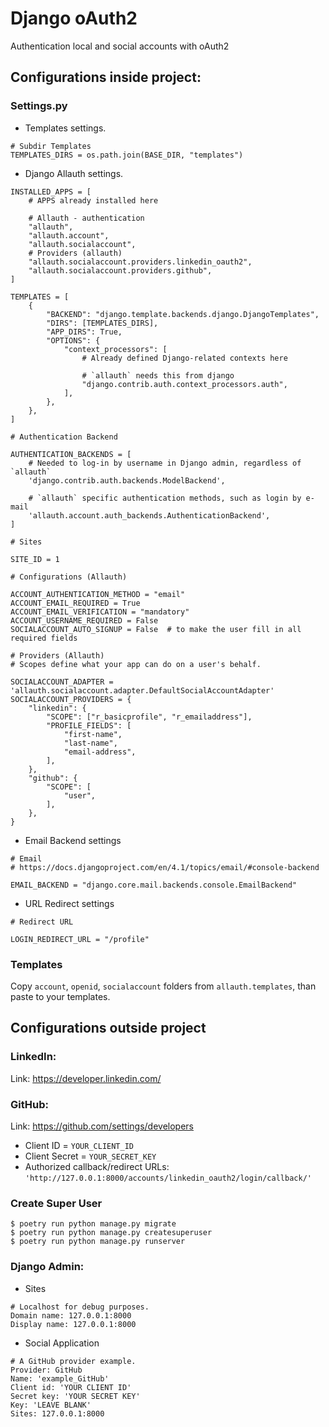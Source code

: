 # Django oAuth2

Authentication local and social accounts with oAuth2

## Configurations inside project:

### Settings.py

* Templates settings.

```shell
# Subdir Templates
TEMPLATES_DIRS = os.path.join(BASE_DIR, "templates")
```

* Django Allauth settings.

```pycon
INSTALLED_APPS = [
    # APPS already installed here
    
    # Allauth - authentication
    "allauth",
    "allauth.account",
    "allauth.socialaccount",
    # Providers (allauth)
    "allauth.socialaccount.providers.linkedin_oauth2",
    "allauth.socialaccount.providers.github",
]
```

```shell
TEMPLATES = [
    {
        "BACKEND": "django.template.backends.django.DjangoTemplates",
        "DIRS": [TEMPLATES_DIRS],
        "APP_DIRS": True,
        "OPTIONS": {
            "context_processors": [
                # Already defined Django-related contexts here

                # `allauth` needs this from django
                "django.contrib.auth.context_processors.auth",
            ],
        },
    },
]
```

```pycon
# Authentication Backend

AUTHENTICATION_BACKENDS = [
    # Needed to log-in by username in Django admin, regardless of `allauth`
    'django.contrib.auth.backends.ModelBackend',

    # `allauth` specific authentication methods, such as login by e-mail
    'allauth.account.auth_backends.AuthenticationBackend',
]
```

```pycon
# Sites

SITE_ID = 1
```

```pycon
# Configurations (Allauth)

ACCOUNT_AUTHENTICATION_METHOD = "email"
ACCOUNT_EMAIL_REQUIRED = True
ACCOUNT_EMAIL_VERIFICATION = "mandatory"
ACCOUNT_USERNAME_REQUIRED = False
SOCIALACCOUNT_AUTO_SIGNUP = False  # to make the user fill in all required fields
```

```pycon
# Providers (Allauth)
# Scopes define what your app can do on a user's behalf.

SOCIALACCOUNT_ADAPTER = 'allauth.socialaccount.adapter.DefaultSocialAccountAdapter'
SOCIALACCOUNT_PROVIDERS = {
    "linkedin": {
        "SCOPE": ["r_basicprofile", "r_emailaddress"],
        "PROFILE_FIELDS": [
            "first-name",
            "last-name",
            "email-address",
        ],
    },
    "github": {
        "SCOPE": [
            "user",
        ],
    },
}
```

* Email Backend settings

```pycon
# Email
# https://docs.djangoproject.com/en/4.1/topics/email/#console-backend

EMAIL_BACKEND = "django.core.mail.backends.console.EmailBackend"
```

* URL Redirect settings

````shell
# Redirect URL

LOGIN_REDIRECT_URL = "/profile"
````

### Templates

Copy ``account``, ``openid``, ``socialaccount`` folders from ``allauth.templates``, than paste to your templates.

## Configurations outside project

### LinkedIn:

Link: https://developer.linkedin.com/

### GitHub:

Link: https://github.com/settings/developers

* Client ID = ``YOUR_CLIENT_ID``
* Client Secret = ``YOUR_SECRET_KEY``
* Authorized callback/redirect URLs: ``'http://127.0.0.1:8000/accounts/linkedin_oauth2/login/callback/'``

### Create Super User

````shell
$ poetry run python manage.py migrate
$ poetry run python manage.py createsuperuser
$ poetry run python manage.py runserver 
````

### Django Admin:

* Sites

```pycon
# Localhost for debug purposes.
Domain name: 127.0.0.1:8000
Display name: 127.0.0.1:8000
```

* Social Application

```pycon
# A GitHub provider example.
Provider: GitHub
Name: 'example_GitHub'
Client id: 'YOUR CLIENT ID'
Secret key: 'YOUR SECRET KEY'
Key: 'LEAVE BLANK'
Sites: 127.0.0.1:8000
```
